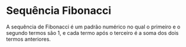 # Sequência Fibonacci

A sequência de Fibonacci é um padrão numérico no qual o primeiro e o segundo termos são 1, e cada termo após o terceiro é a soma dos dois termos anteriores.
